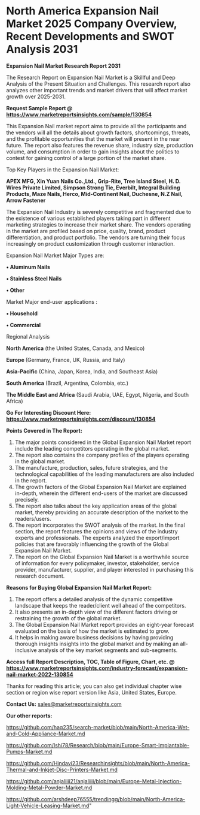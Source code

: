 # North America Expansion Nail Market 2025 Company Overview, Recent Developments and SWOT Analysis 2031

<strong>Expansion Nail Market Research Report 2031</strong>

The Research Report on Expansion Nail Market is a Skillful and Deep Analysis of the Present Situation and Challenges. This research report also analyzes other important trends and market drivers that will affect market growth over 2025-2031.

<strong>Request Sample Report @ <a href=https://www.marketreportsinsights.com/sample/130854>https://www.marketreportsinsights.com/sample/130854</a></strong>

This Expansion Nail market report aims to provide all the participants and the vendors will all the details about growth factors, shortcomings, threats, and the profitable opportunities that the market will present in the near future. The report also features the revenue share, industry size, production volume, and consumption in order to gain insights about the politics to contest for gaining control of a large portion of the market share.

Top Key Players in the Expansion Nail Market:

<strong>APEX MFG, Xin Yuan Nails Co.,Ltd., Grip-Rite, Tree Island Steel, H. D. Wires Private Limited, Simpson Strong Tie, Everbilt, Integral Building Products, Maze Nails, Herco, Mid-Continent Nail, Duchesne, N.Z Nail, Arrow Fastener</strong>

The Expansion Nail Industry is severely competitive and fragmented due to the existence of various established players taking part in different marketing strategies to increase their market share. The vendors operating in the market are profiled based on price, quality, brand, product differentiation, and product portfolio. The vendors are turning their focus increasingly on product customization through customer interaction.

Expansion Nail Market Major Types are:

<strong>• Aluminum Nails

• Stainless Steel Nails

• Other</strong>

Market Major end-user applications :

<strong>• Household

• Commercial</strong>

Regional Analysis

</u><strong><b>North America</b></strong> (the United States, Canada, and Mexico)

<strong><b>Europe </b></strong>(Germany, France, UK, Russia, and Italy)

<strong><b>Asia-Pacific</b></strong> (China, Japan, Korea, India, and Southeast Asia)

<strong><b>South America</b></strong> (Brazil, Argentina, Colombia, etc.)

<strong><b>The Middle East and Africa</b></strong> (Saudi Arabia, UAE, Egypt, Nigeria, and South Africa)

<strong>Go For Interesting Discount Here: <a href=https://www.marketreportsinsights.com/discount/130854>https://www.marketreportsinsights.com/discount/130854</a></strong>

<strong>Points Covered in The Report:</strong>
<ol>
  <li>The major points considered in the Global Expansion Nail Market report include the leading competitors operating in the global market.</li>
  <li>The report also contains the company profiles of the players operating in the global market.</li>
  <li>The manufacture, production, sales, future strategies, and the technological capabilities of the leading manufacturers are also included in the report.</li>
  <li>The growth factors of the Global Expansion Nail Market are explained in-depth, wherein the different end-users of the market are discussed precisely.</li>
  <li>The report also talks about the key application areas of the global market, thereby providing an accurate description of the market to the readers/users.</li>
  <li>The report incorporates the SWOT analysis of the market. In the final section, the report features the opinions and views of the industry experts and professionals. The experts analyzed the export/import policies that are favorably influencing the growth of the Global Expansion Nail Market.</li>
  <li>The report on the Global Expansion Nail Market is a worthwhile source of information for every policymaker, investor, stakeholder, service provider, manufacturer, supplier, and player interested in purchasing this research document.</li>
</ol>
<strong>Reasons for Buying Global Expansion Nail Market Report:</strong>

<ol>
  <li>The report offers a detailed analysis of the dynamic competitive landscape that keeps the reader/client well ahead of the competitors.</li>
  <li>It also presents an in-depth view of the different factors driving or restraining the growth of the global market.</li>
  <li>The Global Expansion Nail Market report provides an eight-year forecast evaluated on the basis of how the market is estimated to grow.</li>
  <li>It helps in making aware business decisions by having providing thorough insights insights into the global market and by making an all-inclusive analysis of the key market segments and sub-segments.</li>
</ol>
<strong>Access full Report Description, TOC, Table of Figure, Chart, etc. @ <a href=https://www.marketreportsinsights.com/industry-forecast/expansion-nail-market-2022-130854>https://www.marketreportsinsights.com/industry-forecast/expansion-nail-market-2022-130854</a></strong>


Thanks for reading this article; you can also get individual chapter wise section or region wise report version like Asia, United States, Europe.

<strong>Contact Us:</strong>
sales@marketreportsinsights.com

<strong>Our other reports:</strong>

<a href=https://github.com/haq235/search-market/blob/main/North-America-Wet-and-Cold-Appliance-Market.md>https://github.com/haq235/search-market/blob/main/North-America-Wet-and-Cold-Appliance-Market.md</a>

<a href=https://github.com/Ishi78/Research/blob/main/Europe-Smart-Implantable-Pumps-Market.md>https://github.com/Ishi78/Research/blob/main/Europe-Smart-Implantable-Pumps-Market.md</a>

<a href=https://github.com/Hindavi23/Researchinsights/blob/main/North-America-Thermal-and-Inkjet-Disc-Printers-Market.md>https://github.com/Hindavi23/Researchinsights/blob/main/North-America-Thermal-and-Inkjet-Disc-Printers-Market.md</a>

<a href=https://github.com/anjaliiii21/anjaliiii/blob/main/Europe-Metal-Injection-Molding-Metal-Powder-Market.md>https://github.com/anjaliiii21/anjaliiii/blob/main/Europe-Metal-Injection-Molding-Metal-Powder-Market.md</a>

<a href=https://github.com/arshdeep76555/trendingg/blob/main/North-America-Light-Vehicle-Leasing-Market.md>https://github.com/arshdeep76555/trendingg/blob/main/North-America-Light-Vehicle-Leasing-Market.md</a>"
